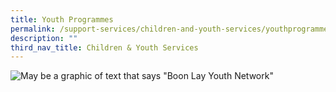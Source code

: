 ```yaml
---
title: Youth Programmes
permalink: /support-services/children-and-youth-services/youthprogrammes/
description: ""
third_nav_title: Children & Youth Services
---
```

![May be a graphic of text that says "Boon Lay Youth Network"](https://scontent.fsin7-1.fna.fbcdn.net/v/t39.30808-6/334210591_529555339162970_5044628663688770153_n.jpg?_nc_cat=104&ccb=1-7&_nc_sid=09cbfe&_nc_ohc=H3QI9vG7V5EAX8MzMul&_nc_oc=AQlBSoa7oiLuGnT_Hvqz7DBTSg1CTNl3rIDZORn8AvbcFzGrB6xatG86zml8UMYFDdY&_nc_ht=scontent.fsin7-1.fna&oh=00_AfBNm5r8-OhgJhUxsG9cEivRgvHSTilTiLupUooXUuk7Cw&oe=64B08AA4)